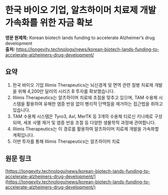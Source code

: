 # 한국 바이오 기업, 알츠하이머 치료제 개발 가속화를 위한 자금 확보

**영문 원제목:** Korean biotech lands funding to accelerate Alzheimer’s drug development  
**출처:** https://longevity.technology/news/korean-biotech-lands-funding-to-accelerate-alzheimers-drug-development/

## 요약
1. 한국 바이오 기업 Illimis Therapeutics는 뇌신경계 및 면역 관련 질병 치료제 개발을 위해 4,200만 달러의 시리즈 B 투자를 확보했습니다.
2. Illimis Therapeutics는 알츠하이머 치료에 초점을 맞추고 있으며, TAM 수용체 시스템을 활용하여 유해한 염증 반응 없이 병리적 단백질을 제거하는 접근법을 취하고 있습니다.
3. TAM 수용체 시스템은 Tyro3, Axl, MerTK 등 3개의 수용체 티로신 키나제로 구성되며, 세포 사멸 제거 및 염증 반응 조절 등 다양한 생물학적 과정에 관여합니다.
4. Illimis Therapeutics는 이 경로를 활용하여 알츠하이머 치료제 개발을 가속화할 계획입니다.
5. 이번 투자를 통해 Illimis Therapeutics는 알츠하이머 치료

## 원문 링크
[https://longevity.technology/news/korean-biotech-lands-funding-to-accelerate-alzheimers-drug-development/](https://longevity.technology/news/korean-biotech-lands-funding-to-accelerate-alzheimers-drug-development/)
